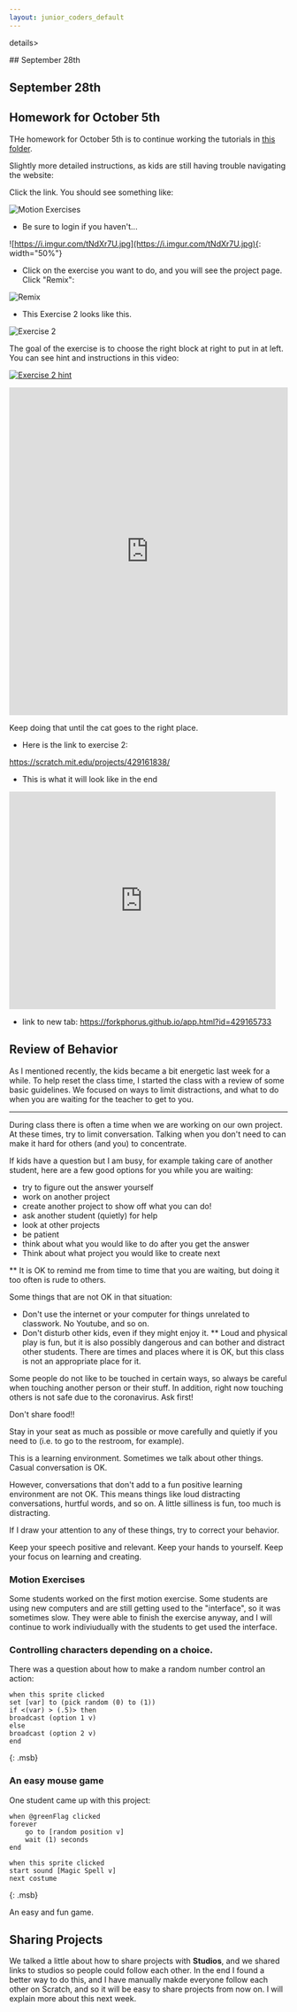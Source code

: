 ```yaml
---
layout: junior_coders_default
---
```



details>
<summary>## September 28th
</summary>

## September 28th

## Homework for October 5th

THe homework for October 5th is to continue working the tutorials in [this folder](https://scratch.mit.edu/studios/27602759/). 

Slightly more detailed instructions, as kids are still having trouble navigating the website:

Click the link. You should see something like:

![Motion Exercises](https://i.imgur.com/mnphvPD.jpg)

* Be sure to login if you haven't...

![https://i.imgur.com/tNdXr7U.jpg](https://i.imgur.com/tNdXr7U.jpg){: width="50%"}

* Click on the exercise you want to do, and you will see the project page. Click "Remix":

![Remix](https://i.imgur.com/ZowY8vN.jpg)


* This Exercise 2 looks like this. 

![Exercise 2](https://i.imgur.com/f3zYeOQ.jpg)

The goal of the exercise is to choose the right block at right to put in at left. You can see hint and instructions in this video:

[![Exercise 2 hint](https://i.imgur.com/KZRfCfj.gifv)](https://i.imgur.com/KZRfCfj.gifv)

<iframe class="imgur-embed" width="100%" height="592" frameborder="0" src="https://i.imgur.com/KZRfCfj.gifv#embed"></iframe>

Keep doing that until the cat goes to the right place.  

* Here is the link to exercise 2: 

<https://scratch.mit.edu/projects/429161838/>

* This is what it will look like in the end


<iframe src="https://forkphorus.github.io/embed.html?id=429165733&auto-start=true&light-content=false" width="482" height="393" allowfullscreen="true" allowtransparency="true" style="border:none;"></iframe>

* link to new tab: [https://forkphorus.github.io/app.html?id=429165733
](https://forkphorus.github.io/app.html?id=429165733)




## Review of Behavior


As I mentioned recently, the kids became a bit energetic last week for a while. To help reset the class time, I started the class with a review of some basic guidelines. We focused on ways to limit distractions, and what to do when you are waiting for the teacher to get to you. 


---

During class there is often a time when we are working on our own project. At these times, try to limit conversation. Talking when you don't need to can make it hard for others (and you) to concentrate.

If kids have a question but I am busy, for example taking care of another student, here are a few good options for you while you are waiting:

* try to figure out the answer yourself
* work on another project
* create another project to show off what you can do!
* ask another student (quietly) for help
* look at other projects
* be patient
* think about what you would like to do after you get the answer
* Think about what project you would like to create next

** It is OK to remind me from time to time that you are waiting, but doing it too often is rude to others.

Some things that are not OK in that situation:

* Don't use the internet or your computer for things unrelated to classwork. No Youtube, and so on.
* Don't disturb other kids, even if they might enjoy it.
** Loud and physical play is fun, but it is also possibly dangerous and can bother and distract other students. There are times and places where it is OK, but this class is not an appropriate place for it.

Some people do not like to be touched in certain ways, so always be careful when touching another person or their stuff. In addition, right now touching others is not safe due to the coronavirus. Ask first!

Don't share food!!

Stay in your seat as much as possible or move carefully and quietly if you need to (i.e. to go to the restroom, for example).


This is a learning environment. Sometimes we talk about other things. Casual conversation is OK.

However, conversations that don't add to a fun positive learning environment are not OK. This means things like loud distracting conversations, hurtful words, and so on. A little silliness is fun, too much is distracting.

If I draw your attention to any of these things, try to correct your behavior.

Keep your speech positive and relevant.
Keep your hands to yourself.
Keep your focus on learning and creating.



### Motion Exercises

Some students worked on the first motion exercise. Some students are using new computers and are still getting used to the "interface", so it was sometimes slow. They were able to finish the exercise anyway, and I will continue to work indiviudually with the students to get used the interface.

### Controlling characters depending on a choice.

There was a question about how to make a random number control an action:

```
when this sprite clicked
set [var] to (pick random (0) to (1))
if <(var) > (.5)> then
broadcast (option 1 v)
else 
broadcast (option 2 v)
end
```
{: .msb}


### An easy mouse game

One student came up with this project:

```
when @greenFlag clicked
forever
    go to [random position v]
    wait (1) seconds
end

when this sprite clicked
start sound [Magic Spell v]
next costume
```
{: .msb}

An easy and fun game.

## Sharing Projects 

We talked a little about how to share projects with **Studios**, and we shared links to studios so people could follow each other. In the end I found a better way to do this, and I have manually makde everyone follow each other on Scratch, and so it will be easy to share projects from now on. I will explain more about this next week.

</details>
 